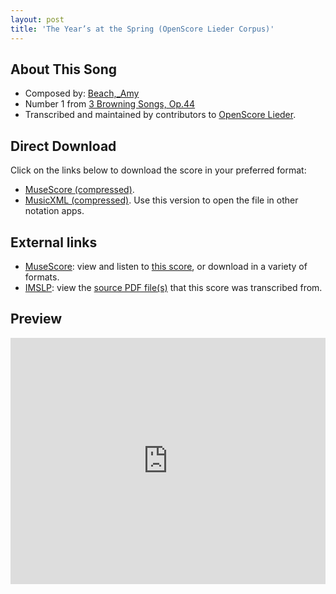 ```yaml
---
layout: post
title: 'The Year’s at the Spring (OpenScore Lieder Corpus)'
---
```


## About This Song

- Composed by: [Beach,_Amy](https://fourscoreandmore.org/openscore/lieder/Beach,_Amy)
- Number 1 from [3 Browning Songs, Op.44](https://fourscoreandmore.org/openscore/lieder/Beach,_Amy/3_Browning_Songs,_Op.44)
- Transcribed and maintained by contributors to [OpenScore Lieder].

[OpenScore Lieder]: https://musescore.com/openscore-lieder-corpus

## Direct Download

Click on the links below to download the score in your preferred format:
- [MuseScore (compressed)](https://github.com/openscore/lieder/blob/main/scores/Beach,_Amy/3_Browning_Songs,_Op.44/1_The_Year’s_at_the_Spring/lc6212179.mscz?raw=true).
- [MusicXML (compressed)](https://github.com/openscore/lieder/blob/main/scores/Beach,_Amy/3_Browning_Songs,_Op.44/1_The_Year’s_at_the_Spring/lc6212179.mxl?raw=true). Use this version to open the file in other notation apps.

## External links

- [MuseScore]: view and listen to [this score][MuseScore], or download in a variety of formats.
- [IMSLP]: view the [source PDF file(s)][IMSLP] that this score was transcribed from.

[MuseScore]: https://musescore.com/score/6212179
[IMSLP]: https://imslp.org/wiki/Special:ReverseLookup/522898

## Preview

<iframe width="100%" height="394" src="https://musescore.com/openscore-lieder-corpus/scores/6212179/embed" frameborder="0" allowfullscreen allow="autoplay; fullscreen"></iframe>
